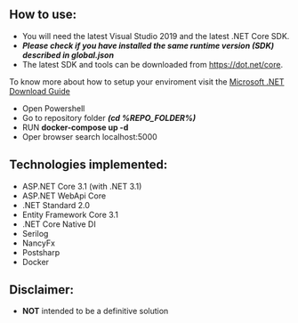 ## How to use:
- You will need the latest Visual Studio 2019 and the latest .NET Core SDK.
- ***Please check if you have installed the same runtime version (SDK) described in global.json***
- The latest SDK and tools can be downloaded from https://dot.net/core.

To know more about how to setup your enviroment visit the [Microsoft .NET Download Guide](https://www.microsoft.com/net/download)

- Open Powershell
- Go to repository folder ***(cd %REPO_FOLDER%)***
- RUN **docker-compose up -d** 
- Oper browser search localhost:5000

## Technologies implemented:
- ASP.NET Core 3.1 (with .NET 3.1)
 - ASP.NET WebApi Core
- .NET Standard 2.0
- Entity Framework Core 3.1
- .NET Core Native DI
- Serilog
- NancyFx
- Postsharp
- Docker

## Disclaimer:
- **NOT** intended to be a definitive solution

